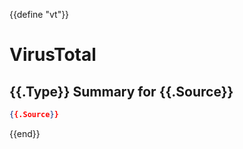 {{define "vt"}}

# VirusTotal
## {{.Type}} Summary for {{.Source}}

```json
{{.Source}}
```

{{end}}
